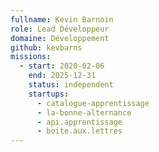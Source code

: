 ```yaml
---
fullname: Kevin Barnoin
role: Lead Développeur
domaine: Développement
github: kevbarns
missions:
  - start: 2020-02-06
    end: 2025-12-31
    status: independent
    startups:
      - catalogue-apprentissage
      - la-bonne-alternance
      - api.apprentissage
      - boite.aux.lettres
---
```

